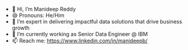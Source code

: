 - 👋 Hi, I’m Manideep Reddy
- 😄 Pronouns: He/Him
- 👀 I’m expert in delivering impactful data solutions that drive business growth
- 🌱 I’m currently working as Senior Data Engineer @ IBM
- 📫 Reach me: https://www.linkedin.com/in/manideepb/


